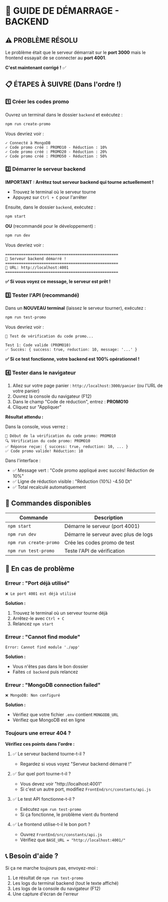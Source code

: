 # 🚀 GUIDE DE DÉMARRAGE - BACKEND

## ⚠️ PROBLÈME RÉSOLU

Le problème était que le serveur démarrait sur le **port 3000** mais le frontend essayait de se connecter au **port 4001**.

**C'est maintenant corrigé !** ✅

## 📋 ÉTAPES À SUIVRE (Dans l'ordre !)

### 1️⃣ Créer les codes promo

Ouvrez un terminal dans le dossier `backend` et exécutez :

```bash
npm run create-promo
```

Vous devriez voir :

```
✓ Connecté à MongoDB
✓ Code promo créé : PROMO10 - Réduction : 10%
✓ Code promo créé : PROMO20 - Réduction : 20%
✓ Code promo créé : PROMO50 - Réduction : 50%
```

### 2️⃣ Démarrer le serveur backend

**IMPORTANT : Arrêtez tout serveur backend qui tourne actuellement !**

- Trouvez le terminal où le serveur tourne
- Appuyez sur `Ctrl + C` pour l'arrêter

Ensuite, dans le dossier `backend`, exécutez :

```bash
npm start
```

**OU** (recommandé pour le développement) :

```bash
npm run dev
```

Vous devriez voir :

```
==================================================
🚀 Serveur backend démarré !
==================================================
📡 URL: http://localhost:4001
==================================================
```

**✅ Si vous voyez ce message, le serveur est prêt !**

### 3️⃣ Tester l'API (recommandé)

Dans un **NOUVEAU terminal** (laissez le serveur tourner), exécutez :

```bash
npm run test-promo
```

Vous devriez voir :

```
🧪 Test de vérification du code promo...

Test 1: Code valide (PROMO10)
✅ Succès: { success: true, reduction: 10, message: '...' }
```

**✅ Si ce test fonctionne, votre backend est 100% opérationnel !**

### 4️⃣ Tester dans le navigateur

1. Allez sur votre page panier : `http://localhost:3000/panier` (ou l'URL de votre panier)
2. Ouvrez la console du navigateur (F12)
3. Dans le champ "Code de réduction", entrez : **PROMO10**
4. Cliquez sur "Appliquer"

**Résultat attendu :**

Dans la console, vous verrez :

```
🎯 Début de la vérification du code promo: PROMO10
🔍 Vérification du code promo: PROMO10
✅ Réponse reçue: { success: true, reduction: 10, ... }
✅ Code promo valide! Réduction: 10
```

Dans l'interface :

- ✅ Message vert : "Code promo appliqué avec succès! Réduction de 10%"
- ✅ Ligne de réduction visible : "Réduction (10%) -4.50 Dt"
- ✅ Total recalculé automatiquement

## 🔧 Commandes disponibles

| Commande               | Description                          |
| ---------------------- | ------------------------------------ |
| `npm start`            | Démarre le serveur (port 4001)       |
| `npm run dev`          | Démarre le serveur avec plus de logs |
| `npm run create-promo` | Crée les codes promo de test         |
| `npm run test-promo`   | Teste l'API de vérification          |

## 🐛 En cas de problème

### Erreur : "Port déjà utilisé"

```
❌ Le port 4001 est déjà utilisé
```

**Solution :**

1. Trouvez le terminal où un serveur tourne déjà
2. Arrêtez-le avec `Ctrl + C`
3. Relancez `npm start`

### Erreur : "Cannot find module"

```
Error: Cannot find module './app'
```

**Solution :**

- Vous n'êtes pas dans le bon dossier
- Faites `cd backend` puis relancez

### Erreur : "MongoDB connection failed"

```
❌ MongoDB: Non configuré
```

**Solution :**

- Vérifiez que votre fichier `.env` contient `MONGODB_URL`
- Vérifiez que MongoDB est en ligne

### Toujours une erreur 404 ?

**Vérifiez ces points dans l'ordre :**

1. ✅ Le serveur backend tourne-t-il ?
   - Regardez si vous voyez "Serveur backend démarré !"
2. ✅ Sur quel port tourne-t-il ?

   - Vous devez voir "http://localhost:4001"
   - Si c'est un autre port, modifiez `FrontEnd/src/constants/api.js`

3. ✅ Le test API fonctionne-t-il ?

   - Exécutez `npm run test-promo`
   - Si ça fonctionne, le problème vient du frontend

4. ✅ Le frontend utilise-t-il le bon port ?
   - Ouvrez `FrontEnd/src/constants/api.js`
   - Vérifiez que `BASE_URL = "http://localhost:4001/"`

## 📞 Besoin d'aide ?

Si ça ne marche toujours pas, envoyez-moi :

1. Le résultat de `npm run test-promo`
2. Les logs du terminal backend (tout le texte affiché)
3. Les logs de la console du navigateur (F12)
4. Une capture d'écran de l'erreur
